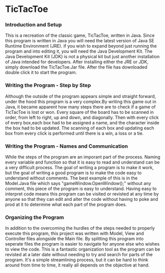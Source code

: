 # TicTacToe

### Introduction and Setup
  This is a recreation of the classic game, TicTacToe, written in Java. Since this program is written in Java you will need the latest 
version of Java SE Runtime Environment (JRE). if you wish to expand beyond just running the program and into editing it, you will need the 
Java Development Kit. The Java Development Kit (JDK) is not a physical kit but just another installation of Java intended for developers. 
After installing either the JRE or JDK, simply download the TicTacToe.Jar file. After the file has downloaded double click it to start the 
program.

### Writing the Program - Step by Step
  Although the outside of the program appears simple and straight forward, under the hood this program is a very complex.By writing this 
game out in Java, it became apparent how many steps there are to check if a game of TicTacToe is lost or won. Every square of the board 
has to be scanned in order, from left to right, up and down, and diagonally. Then with every click of every box,each box had to be 
assigned a name, and the character inside the box had to be updated. The scanning of each box and updating each box from every click is 
performed until there is a win, a loss or a tie.

### Writing the Program - Names and Communication
  While the steps of the program are an imporant part of the process. Naming every variable and function so that it is easy to read and 
understand can be a very difficult process. The goal of writing a program is to make it work, but the goal of writing a good program is to 
make the code easy to understand without comments. The best example of this is in the Model.Java file which says 
"gameWindow.OpenWindow();" without any comment, this piece of the program is easy to understand. Having easy to interpret code means this 
program can be visited or revisted at any time by anyone so that they can edit and alter the code without having to poke and prod at it to 
determine what each part of the program does.

### Organizing the Program
  In addition to the overcoming the hurdles of the steps needed to properly execute this program, this project was written with Model, 
View and Controller files alongside the Main file. By splitting this program into seperate files the program is easier to navigate for 
anyone else who wishes to view the code. This is a fantastic organization tool as the program can be revisted at a later date without 
needing to try and search for parts of the program. It's a simple streamlining process, but it can be hard to think around from time to 
time, it really all depends on the objective at hand.
